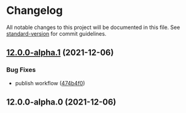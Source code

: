 # Changelog

All notable changes to this project will be documented in this file. See [standard-version](https://github.com/conventional-changelog/standard-version) for commit guidelines.

## [12.0.0-alpha.1](https://github.com/lekhmanrus/ngx-pug-builders/compare/v12.0.0-alpha.0...v12.0.0-alpha.1) (2021-12-06)


### Bug Fixes

* publish workflow ([474b4f0](https://github.com/lekhmanrus/ngx-pug-builders/commit/474b4f03ea355ab774c6fc998e8a9a705088b8ab))

## 12.0.0-alpha.0 (2021-12-06)
